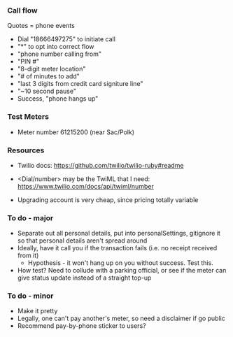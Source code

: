 ### Call flow

Quotes = phone events

* Dial "18666497275" to initiate call
* "*" to opt into correct flow
* "phone number calling from"
* "PIN #"
* "8-digit meter location"
* "# of minutes to add"
* "last 3 digits from credit card signiture line"
* "~10 second pause"
* Success, "phone hangs up"

### Test Meters
* Meter number 61215200 (near Sac/Polk)

### Resources

* Twilio docs: https://github.com/twilio/twilio-ruby#readme

* <Dial/number> may be the TwiML that I need: https://www.twilio.com/docs/api/twiml/number

* Upgrading account is very cheap, since pricing totally variable

### To do - major
* Separate out all personal details, put into personalSettings, gitignore it so that personal details aren't spread around
* Ideally, have it call you if the transaction fails (i.e. no receipt received from it)
  * Hypothesis - it won't hang up on you without success. Test this.
* How test? Need to collude with a parking official, or see if the meter can give status update instead of a straight top-up

### To do - minor
* Make it pretty
* Legally, one can't pay another's meter, so need a disclaimer if go public
* Recommend pay-by-phone sticker to users?
